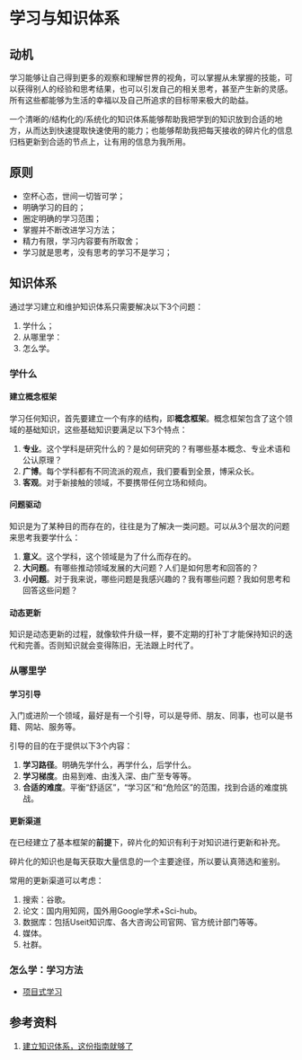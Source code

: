 # 学习与知识体系

## 动机

学习能够让自己得到更多的观察和理解世界的视角，可以掌握从未掌握的技能，可以获得别人的经验和思考结果，也可以引发自己的相关思考，甚至产生新的灵感。所有这些都能够为生活的幸福以及自己所追求的目标带来极大的助益。

一个清晰的/结构化的/系统化的知识体系能够帮助我把学到的知识放到合适的地方，从而达到快速提取快速使用的能力；也能够帮助我把每天接收的碎片化的信息归档更新到合适的节点上，让有用的信息为我所用。

## 原则

- 空杯心态，世间一切皆可学；
- 明确学习的目的；
- 圈定明确的学习范围；
- 掌握并不断改进学习方法；
- 精力有限，学习内容要有所取舍；
- 学习就是思考，没有思考的学习不是学习；

## 知识体系

通过学习建立和维护知识体系只需要解决以下3个问题：

1. 学什么；
2. 从哪里学：
3. 怎么学。

### 学什么

#### 建立概念框架

学习任何知识，首先要建立一个有序的结构，即**概念框架**。概念框架包含了这个领域的基础知识，这些基础知识要满足以下3个特点：

1. **专业**。这个学科是研究什么的？是如何研究的？有哪些基本概念、专业术语和公认原理？
2. **广博**。每个学科都有不同流派的观点，我们要看到全景，博采众长。
3. **客观**。对于新接触的领域，不要携带任何立场和倾向。

#### 问题驱动

知识是为了某种目的而存在的，往往是为了解决一类问题。可以从3个层次的问题来思考我要学什么：

1. **意义**。这个学科，这个领域是为了什么而存在的。
2. **大问题**。有哪些推动领域发展的大问题？人们是如何思考和回答的？
3. **小问题**。对于我来说，哪些问题是我感兴趣的？我有哪些问题？我如何思考和回答这些问题？

#### 动态更新

知识是动态更新的过程，就像软件升级一样，要不定期的打补丁才能保持知识的迭代和完善。否则知识就会变得陈旧，无法跟上时代了。

### 从哪里学

#### 学习引导

入门或进阶一个领域，最好是有一个引导，可以是导师、朋友、同事，也可以是书籍、网站、服务等。

引导的目的在于提供以下3个内容：

1. **学习路径**。明确先学什么，再学什么，后学什么。
2. **学习梯度**。由易到难、由浅入深、由广至专等等。
3. **合适的难度**。平衡“舒适区”，“学习区”和“危险区”的范围，找到合适的难度挑战。

#### 更新渠道

在已经建立了基本框架的**前提**下，碎片化的知识有利于对知识进行更新和补充。

碎片化的知识也是每天获取大量信息的一个主要途径，所以要认真筛选和鉴别。

常用的更新渠道可以考虑：

1. 搜索：谷歌。
2. 论文：国内用知网，国外用Google学术+Sci-hub。
3. 数据库：包括Useit知识库、各大咨询公司官网、官方统计部门等等。
4. 媒体。
5. 社群。

### 怎么学：学习方法

- [项目式学习](https://github.com/anchem/Knowledge/blob/main/learning/projectbasedlearning.md)

## 参考资料

1. [建立知识体系，这份指南就够了](https://mp.weixin.qq.com/s/SZ-Vn587R590RAGyZH-TPA##)
